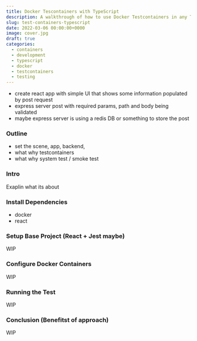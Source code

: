 ```yaml
---
title: Docker Tescontainers with TypeScript
description: A walkthrough of how to use Docker Testcontainers in any Typescript based project.
slug: test-containers-typescript
date: 2022-03-06 00:00:00+0000
image: cover.jpg
draft: true
categories: 
  - containers
  - development
  - typescript
  - docker
  - testcontainers
  - testing
---
```


- create react app with simple UI that shows some information populated by post request 
- express server post with required params, path and body being validated 
- maybe express server is using a redis DB or something to store the post 

### Outline 

- set the scene, app, backend, 
- what why testcontainers 
- what why system test / smoke test 

### Intro

Exaplin what its about

### Install Dependencies 

- docker
- react 

### Setup Base Project (React + Jest maybe)

WIP

### Configure Docker Containers 

WIP 


### Running the Test 

WIP


### Conclusion (Benefitst of approach)

WIP

